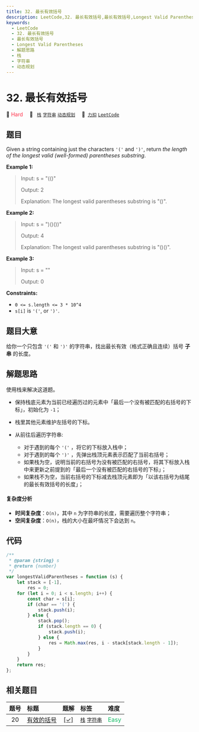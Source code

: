 ```yaml
---
title: 32. 最长有效括号
description: LeetCode,32. 最长有效括号,最长有效括号,Longest Valid Parentheses,解题思路,栈,字符串,动态规划
keywords:
  - LeetCode
  - 32. 最长有效括号
  - 最长有效括号
  - Longest Valid Parentheses
  - 解题思路
  - 栈
  - 字符串
  - 动态规划
---
```


# 32. 最长有效括号

🔴 <font color=#ff334b>Hard</font>&emsp; 🔖&ensp; [`栈`](/tag/stack.md) [`字符串`](/tag/string.md) [`动态规划`](/tag/dynamic-programming.md)&emsp; 🔗&ensp;[`力扣`](https://leetcode.cn/problems/longest-valid-parentheses) [`LeetCode`](https://leetcode.com/problems/longest-valid-parentheses)

## 题目

Given a string containing just the characters `'('` and `')'`, return _the
length of the longest valid (well-formed) parentheses_ _substring_.

**Example 1:**

> Input: s = "(()"
>
> Output: 2
>
> Explanation: The longest valid parentheses substring is "()".

**Example 2:**

> Input: s = ")()())"
>
> Output: 4
>
> Explanation: The longest valid parentheses substring is "()()".

**Example 3:**

> Input: s = ""
>
> Output: 0

**Constraints:**

- `0 <= s.length <= 3 * 10^4`
- `s[i]` is `'('`, or `')'`.

## 题目大意

给你一个只包含 `'('` 和 `')'` 的字符串，找出最长有效（格式正确且连续）括号 **子串** 的长度。

## 解题思路

使用栈来解决这道题。

- 保持栈底元素为当前已经遍历过的元素中「最后一个没有被匹配的右括号的下标」，初始化为 `-1`；
- 栈里其他元素维护左括号的下标。
- 从前往后遍历字符串:

  - 对于遇到的每个 `'('` ，将它的下标放入栈中；
  - 对于遇到的每个 `')'` ，先弹出栈顶元素表示匹配了当前右括号；
  - 如果栈为空，说明当前的右括号为没有被匹配的右括号，将其下标放入栈中来更新之前提到的「最后一个没有被匹配的右括号的下标」；
  - 如果栈不为空，当前右括号的下标减去栈顶元素即为「以该右括号为结尾的最长有效括号的长度」；

#### 复杂度分析

- **时间复杂度**：`O(n)`，其中 `n` 为字符串的长度，需要遍历整个字符串；
- **空间复杂度**：`O(n)`，栈的大小在最坏情况下会达到 `n`。

## 代码

```javascript
/**
 * @param {string} s
 * @return {number}
 */
var longestValidParentheses = function (s) {
	let stack = [-1],
		res = 0;
	for (let i = 0; i < s.length; i++) {
		const char = s[i];
		if (char == '(') {
			stack.push(i);
		} else {
			stack.pop();
			if (stack.length == 0) {
				stack.push(i);
			} else {
				res = Math.max(res, i - stack[stack.length - 1]);
			}
		}
	}
	return res;
};
```

## 相关题目

<!-- prettier-ignore -->
| 题号 | 标题 | 题解 | 标签 | 难度 |
| :------: | :------ | :------: | :------ | :------ |
| 20 | [有效的括号](https://leetcode.com/problems/valid-parentheses) | [[✓]](/problem/0020.md) |  [`栈`](/tag/stack.md) [`字符串`](/tag/string.md) | <font color=#15bd66>Easy</font> |